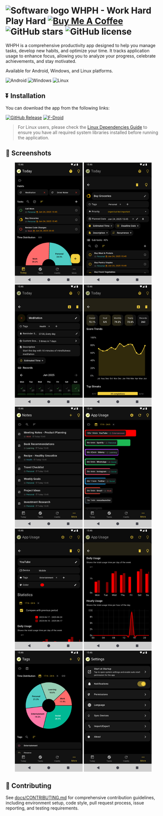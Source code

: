 # ![Software logo](https://github.com/user-attachments/assets/f58599ea-3313-49ec-a01c-31436340a2a3) WHPH - Work Hard Play Hard [![Buy Me A Coffee](https://img.shields.io/badge/Buy%20Me%20a%20Coffee-ffdd00?&logo=buy-me-a-coffee&logoColor=black)](https://ahmetcetinkaya.me/donate) ![GitHub stars](https://img.shields.io/github/stars/ahmet-cetinkaya/whph?style=social) ![GitHub license](https://img.shields.io/github/license/ahmet-cetinkaya/whph)

WHPH is a comprehensive productivity app designed to help you manage tasks, develop new habits, and optimize your time. It tracks application usage to enhance focus, allowing you to analyze your progress, celebrate achievements, and stay motivated.

Available for Android, Windows, and Linux platforms.

![Android](https://img.shields.io/badge/Android-3DDC84?style=for-the-badge&logo=android&logoColor=white) ![Windows](https://img.shields.io/badge/Windows-0078D6?style=for-the-badge&logo=windows&logoColor=white) ![Linux](https://img.shields.io/badge/Linux-FCC624?style=for-the-badge&logo=linux&logoColor=black)

## ⏬ Installation

You can download the app from the following links:

[![GitHub Release](https://img.shields.io/github/v/release/ahmet-cetinkaya/whph?label=Latest%20Release%20(All%20Platforms)&style=for-the-badge&logo=github)](https://github.com/ahmet-cetinkaya/whph/releases)
[![F-Droid](https://img.shields.io/f-droid/v/me.ahmetcetinkaya.whph?style=for-the-badge&logo=f-droid&label=F-Droid%20(Android)&color=1976D2)](https://f-droid.org/packages/me.ahmetcetinkaya.whph)

> For Linux users, please check the [Linux Dependencies Guide](docs/LINUX-DEPENDENCIES.md) to ensure you have all required system libraries installed before running the application.


## 📱 Screenshots

<p align="center">
  <a href="docs/screenshots/mobile_01.png"><img src="docs/screenshots/mobile_01.png" alt="Mobile 01" width="220"/></a>
  <a href="docs/screenshots/mobile_02.png"><img src="docs/screenshots/mobile_02.png" alt="Mobile 02" width="220"/></a>
  <a href="docs/screenshots/mobile_03.png"><img src="docs/screenshots/mobile_03.png" alt="Mobile 03" width="220"/></a>
  <a href="docs/screenshots/mobile_04.png"><img src="docs/screenshots/mobile_04.png" alt="Mobile 04" width="220"/></a>
  <a href="docs/screenshots/mobile_05.png"><img src="docs/screenshots/mobile_05.png" alt="Mobile 05" width="220"/></a>
  <a href="docs/screenshots/mobile_06.png"><img src="docs/screenshots/mobile_06.png" alt="Mobile 06" width="220"/></a>
  <a href="docs/screenshots/mobile_07.png"><img src="docs/screenshots/mobile_07.png" alt="Mobile 07" width="220"/></a>
  <a href="docs/screenshots/mobile_08.png"><img src="docs/screenshots/mobile_08.png" alt="Mobile 08" width="220"/></a>
  <a href="docs/screenshots/mobile_09.png"><img src="docs/screenshots/mobile_09.png" alt="Mobile 09" width="220"/></a>
  <a href="docs/screenshots/mobile_10.png"><img src="docs/screenshots/mobile_10.png" alt="Mobile 10" width="220"/></a>
</p>

## 🤝 Contributing

See [docs/CONTRIBUTING.md](docs/CONTRIBUTING.md) for comprehensive contribution guidelines, including environment setup, code style, pull request process, issue reporting, and testing requirements.
